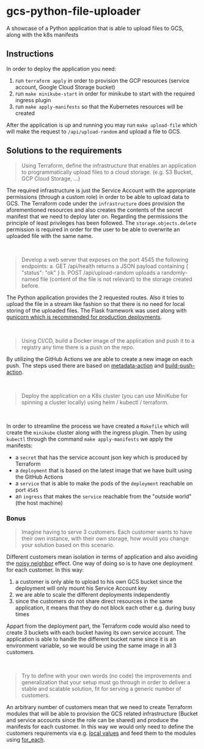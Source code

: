 # gcs-python-file-uploader
A showcase of a Python application that is able to upload files to GCS, along with the k8s manifests


## Instructions

In order to deploy the application you need:
1. run `terraform apply` in order to provision the GCP resources (service account, Google Cloud Storage bucket)
2. run `make minikube-start` in order for minikube to start with the required ingress plugin
3. run `make apply-manifests` so that the Kubernetes resources will be created

After the application is up and running you may run `make upload-file` which will make the request to `/api/upload-random` and upload a file to GCS.


## Solutions to the requirements

> Using Terraform, define the infrastructure that enables an application to programmatically upload files to a cloud storage. (e.g. S3 Bucket, GCP Cloud Storage, ...)

The required infrastructure is just the Service Account with the appropriate permissions (through a custom role) in order to be able to upload data to GCS. The Terraform code under the `infrastructure` does provision the aforementioned resources and also creates the contents of the secret manifest that we need to deploy later on. Regarding the permissions the principle of least privileges has been followed. The `storage.objects.delete` permission is required in order for the user to be able to overwrite an uploaded file with the same name. 

&nbsp;
&nbsp;

> Develop a web server that exposes on the port 4545 the following endpoints:
>a. GET /api/health returns a JSON payload containing { "status": "ok" }
>b. POST /api/upload-random uploads a randomly-named file (content of the file is not relevant) to the storage created before.

The Python application provides the 2 requested routes. Also it tries to upload the file in a stream like fashion so that there is no need for local storing of the uploaded files. The Flask framework was used along with [gunicorn which is recommended for production deployments](https://flask.palletsprojects.com/en/2.3.x/deploying/). 

&nbsp;
&nbsp;

> Using CI/CD, build a Docker image of the application and push it to a registry any time there is a push on the repo.

By utilizing the GitHub Actions we are able to create a new image on each push. The steps used there are based on [metadata-action](https://github.com/docker/metadata-action) and [build-push-action](https://github.com/docker/build-push-action).

&nbsp;
&nbsp;

> Deploy the application on a K8s cluster (you can use MiniKube for spinning a cluster locally) using helm / kubectl / terraform. 

&nbsp;
&nbsp;

In order to streamline the process we have created a `Makefile` which will create the `minikube` cluster along with the ingress plugin. Then by using `kubectl` through the command `make apply-manifests` we apply the manifests:
* a `secret` that has the service account json key which is produced by Terraform
* a `deployment` that is based on the latest image that we have built using the GitHub Actions
* a `service` that is able to make the pods of the `deployment` reachable on port `4545`
* an `ingress` that makes the `service` reachable from the "outside world" (the host machine) 


### Bonus

> Imagine having to serve 3 customers. Each customer wants to have their own instance, with their own storage, how would you change your solution based on this scenario.

Different customers mean isolation in terms of application and also avoiding the [noisy neighbor](https://www.techtarget.com/searchcloudcomputing/definition/noisy-neighbor-cloud-computing-performance) effect. One way of doing so is to have one deployment for each customer. In this way:
1. a customer is only able to upload to his own GCS bucket since the deployment will only mount his Service Account key
2. we are able to scale the different deployments independently
3. since the customers do not share direct resources in the same application, it means that they do not block each other e.g. during busy times  

Appart from the deployment part, the Terraform code would also need to create 3 buckets with each bucket having its own service account. The application is able to handle the different bucket name since it is an environment variable, so we would be using the same image in all 3 customers.

&nbsp;
&nbsp;

> Try to define with your own words (no code) the improvements and generalization that your setup must go through in order to deliver a stable and scalable solution, fit for serving a generic number of customers.

An arbitrary number of customers mean that we need to create Terraform modules that will be able to provision the GCS related infrastructure (Bucket and service accounts since the role can be shared) and produce the manifests for each customer. In this way we would only need to define the customers requirements via e.g. [local values](https://developer.hashicorp.com/terraform/language/values/locals) and feed them to the modules using [for_each](https://developer.hashicorp.com/terraform/language/meta-arguments/for_each). 